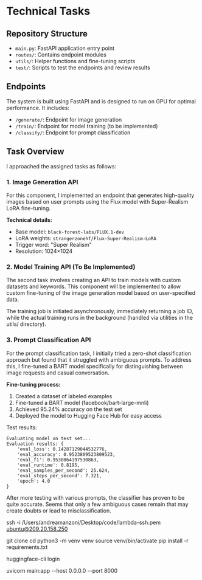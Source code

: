 # Technical Tasks

## Repository Structure

- `main.py`: FastAPI application entry point
- `routes/`: Contains endpoint modules
- `utils/`: Helper functions and fine-tuning scripts
- `test/`: Scripts to test the endpoints and review results

## Endpoints

The system is built using FastAPI and is designed to run on GPU for optimal performance. It includes:

- `/generate/`: Endpoint for image generation
- `/train/`: Endpoint for model training (to be implemented)
- `/classify/`: Endpoint for prompt classification

## Task Overview

I approached the assigned tasks as follows:

### 1. Image Generation API

For this component, I implemented an endpoint that generates high-quality images based on user prompts using the Flux model with Super-Realism LoRA fine-tuning.

**Technical details:**

- Base model: `black-forest-labs/FLUX.1-dev`
- LoRA weights: `strangerzonehf/Flux-Super-Realism-LoRA`
- Trigger word: "Super Realism"
- Resolution: 1024×1024

### 2. Model Training API (To Be Implemented)

The second task involves creating an API to train models with custom datasets and keywords. This component will be implemented to allow custom fine-tuning of the image generation model based on user-specified data.

The training job is initiated asynchronously, immediately returning a job ID, while the actual training runs in the background (handled via utilities in the utils/ directory).

### 3. Prompt Classification API

For the prompt classification task, I initially tried a zero-shot classification approach but found that it struggled with ambiguous prompts. To address this, I fine-tuned a BART model specifically for distinguishing between image requests and casual conversation.

**Fine-tuning process:**

1. Created a dataset of labeled examples
2. Fine-tuned a BART model (facebook/bart-large-mnli)
3. Achieved 95.24% accuracy on the test set
4. Deployed the model to Hugging Face Hub for easy access

Test results:

```
Evaluating model on test set...
Evaluation results: {
    'eval_loss': 0.14287129044532776,
    'eval_accuracy': 0.9523809523809523,
    'eval_f1': 0.9530864197530863,
    'eval_runtime': 0.8195,
    'eval_samples_per_second': 25.624,
    'eval_steps_per_second': 7.321,
    'epoch': 4.0
}
```

After more testing with various prompts, the classifier has proven to be quite accurate. Seems that only a few ambiguous cases remain that may create doubts or lead to misclassification.

ssh -i /Users/andreamanzoni/Desktop/code/lambda-ssh.pem ubuntu@209.20.158.250

git clone <your-repo-url>
cd <your-repo-directory>
python3 -m venv venv
source venv/bin/activate
pip install -r requirements.txt

huggingface-cli login

uvicorn main:app --host 0.0.0.0 --port 8000
